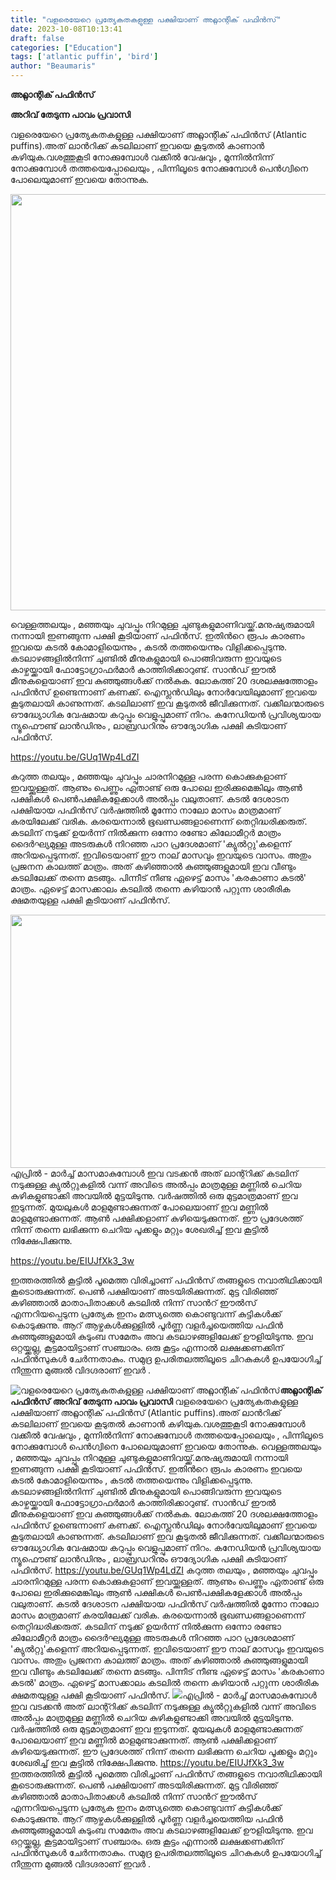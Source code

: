 ```yaml
---
title: "വളരെയേറെ പ്രത്യേകതകളുള്ള പക്ഷിയാണ് അറ്റ്ലാന്റിക് പഫിൻസ്"
date: 2023-10-08T10:13:41
draft: false
categories: ["Education"]
tags: ['atlantic puffin', 'bird']
author: "Beaumaris"
---
```


<strong>അറ്റ്ലാന്റിക് പഫിന്‍സ്</strong>

<strong>അറിവ് തേടുന്ന പാവം പ്രവാസി</strong>

വളരെയേറെ പ്രത്യേകതകളുള്ള പക്ഷിയാണ് അറ്റ്ലാന്റിക് പഫിൻസ് (Atlantic puffins).അത് ലാന്‍റിക്ക് കടലിലാണ് ഇവയെ കൂടുതൽ കാണാന്‍ കഴിയുക.വശത്തുകൂടി നോക്കുമ്പോൾ വക്കീൽ വേഷവും , മുന്നിൽനിന്ന് നോക്കുമ്പോൾ തത്തയെപ്പോലെയും , പിന്നിലൂടെ നോക്കുമ്പോൾ പെൻഗ്വിനെ പോലെയുമാണ് ഇവയെ തോന്നുക.

<img class="size-full wp-image-424139" src="https://cdn.boolokam.com/articles/2023/10/ULUU.jpg" alt="" width="1000" height="666" />

വെള്ളത്തലയും , മഞ്ഞയും ചുവപ്പും നിറമുള്ള ചുണ്ടുകളുമാണിവയ്ക്ക്.മനുഷ്യരുമായി നന്നായി ഇണങ്ങുന്ന പക്ഷി കൂടിയാണ് പഫിന്‍സ്. ഇതിന്‍റെ രൂപം കാരണം ഇവയെ കടൽ കോമാളിയെന്നും , കടല്‍ തത്തയെന്നും വിളിക്കപ്പെടുന്നു. കടലാഴങ്ങളിൽനിന്ന് ചുണ്ടിൽ മീനുകളുമായി പൊങ്ങിവരുന്ന ഇവയുടെ കാഴ്ചയ്ക്കായി ഫോട്ടോഗ്രാഫർമാർ കാത്തിരിക്കാറുണ്ട്. സാൻഡ് ഈൽ മീനുകളെയാണ് ഇവ കുഞ്ഞുങ്ങൾക്ക് നൽകുക.
ലോകത്ത് 20 ദശലക്ഷത്തോളം പഫിൻസ് ഉണ്ടെന്നാണ് കണക്ക്. ഐസ്ലൻഡിലും നോർവേയിലുമാണ് ഇവയെ കൂടുതലായി കാണുന്നത്. കടലിലാണ് ഇവ കൂടുതൽ ജീവിക്കുന്നത്. വക്കീലന്മാരുടെ ഔദ്ധ്യോഗിക വേഷമായ കറുപ്പും വെളുപ്പുമാണ് നിറം. കനേഡിയൻ പ്രവിശ്യയായ ന്യൂഫൌണ്ട് ലാൻഡിനും , ലാബ്രഡറിനും ഔദ്യോഗിക പക്ഷി കുടിയാണ് പഫിന്‍സ്.

https://youtu.be/GUq1Wp4LdZI

കറുത്ത തലയും , മഞ്ഞയും ചുവപ്പും ചാരനിറമുള്ള പരന്ന കൊക്കുകളാണ് ഇവയ്ക്കുള്ളത്. ആണും പെണ്ണും ഏതാണ്ട് ഒരു പോലെ ഇരിക്കുമെങ്കിലും ആണ്‍ പക്ഷികള്‍ പെണ്‍പക്ഷികളേക്കാള്‍ അല്‍പ്പം വലുതാണ്. കടല്‍ ദേശാടന പക്ഷിയായ പഫിന്‍സ് വര്‍ഷത്തില്‍ മൂന്നോ നാലോ മാസം മാത്രമാണ് കരയിലേക്ക് വരിക.
കരയെന്നാല്‍ ഭൂഖണ്ഡങ്ങളാണെന്ന് തെറ്റിദ്ധരിക്കരുത്. കടലിന് നടുക്ക് ഉയര്‍ന്ന് നില്‍ക്കുന്ന ഒന്നോ രണ്ടോ കിലോമീറ്റര്‍ മാത്രം ദൈര്‍ഘ്യമുള്ള അടരുകള്‍ നിറഞ്ഞ പാറ പ്രദേശമാണ് 'ക്യുല്‍റ്റു'കളെന്ന് അറിയപ്പെടുന്നത്. ഇവിടെയാണ് ഈ നാല് മാസവും ഇവയുടെ വാസം. അതും പ്രജനന കാലത്ത് മാത്രം. അത് കഴിഞ്ഞാല്‍ കുഞ്ഞുങ്ങളുമായി ഇവ വീണ്ടും കടലിലേക്ക് തന്നെ മടങ്ങും. പിന്നീട് നീണ്ട ഏഴെട്ട് മാസം 'കരകാണാ കടല്‍' മാത്രം. ഏഴെട്ട് മാസക്കാലം കടലില്‍ തന്നെ കഴിയാന്‍ പറ്റുന്ന ശാരീരിക ക്ഷമതയുള്ള പക്ഷി കൂടിയാണ് പഫിന്‍സ്.

<img class="size-full wp-image-424140 aligncenter" src="https://cdn.boolokam.com/articles/2023/10/UUU.jpg" alt="" width="608" height="405" />എപ്രില്‍ - മാര്‍ച്ച് മാസമാകുമ്പോള്‍ ഇവ വടക്കന്‍ അത് ലാന്റ്‍റിക്ക് കടലിന് നടുക്കുള്ള ക്യുല്‍റ്റുകളില്‍ വന്ന് അവിടെ അല്‍പ്പം മാത്രമുള്ള മണ്ണില്‍ ചെറിയ കുഴികളുണ്ടാക്കി അവയില്‍ മുട്ടയിടുന്നു. വര്‍ഷത്തില്‍ ഒരു മുട്ടമാത്രമാണ് ഇവ ഇടുന്നത്. മുയലുകള്‍ മാളമുണ്ടാക്കുന്നത് പോലെയാണ് ഇവ മണ്ണില്‍ മാളമുണ്ടാക്കുന്നത്. ആണ്‍ പക്ഷിക്കളാണ് കുഴിയെടുക്കുന്നത്. ഈ പ്രദേശത്ത് നിന്ന് തന്നെ ലഭിക്കുന്ന ചെറിയ പൂക്കളും മറ്റും ശേഖരിച്ച് ഇവ കൂട്ടില്‍ നിക്ഷേപിക്കുന്നു.

https://youtu.be/EIUJfXk3_3w

ഇത്തരത്തില്‍ കൂട്ടില്‍ പൂമെത്ത വിരിച്ചാണ് പഫിന്‍സ് തങ്ങളുടെ നവാതിഥിക്കായി കൂടൊരുക്കുന്നത്. പെണ്‍ പക്ഷിയാണ് അടയിരിക്കുന്നത്. മുട്ട വിരിഞ്ഞ് കഴിഞ്ഞാല്‍ മാതാപിതാക്കള്‍ കടലില്‍ നിന്ന് സാന്‍റ് ഈല്‍സ് എന്നറിയപ്പെടുന്ന പ്രത്യേക ഇനം മത്സ്യത്തെ കൊണ്ടുവന്ന് കുട്ടികള്‍ക്ക് കൊടുക്കുന്നു. ആറ് ആഴ്ചകള്‍ക്കുള്ളില്‍ പൂര്‍ണ്ണ വളര്‍ച്ചയെത്തിയ പഫിന്‍ കുഞ്ഞുങ്ങളുമായി കുടുംബ സമേതം അവ കടലാഴങ്ങളിലേക്ക് ഊളിയിടുന്നു. ഇവ ഒറ്റയ്ക്കല്ല, കൂട്ടമായിട്ടാണ് സഞ്ചാരം. ഒരു കൂട്ടം എന്നാല്‍ ലക്ഷക്കണക്കിന് പഫിന്‍സുകള്‍ ചേര്‍ന്നതാകും. സമുദ്ര ഉപരിതലത്തിലൂടെ ചിറകുകൾ ഉപയോഗിച്ച് നീന്തുന്ന മുങ്ങൽ വിദഗ്ദരാണ് ഇവർ .


![വളരെയേറെ പ്രത്യേകതകളുള്ള പക്ഷിയാണ് അറ്റ്ലാന്റിക് പഫിൻസ്](https://cdn.boolokam.com/articles/2023/10/ULUU.jpg)**അറ്റ്ലാന്റിക് പഫിന്‍സ്** **അറിവ് തേടുന്ന പാവം പ്രവാസി** വളരെയേറെ പ്രത്യേകതകളുള്ള പക്ഷിയാണ് അറ്റ്ലാന്റിക് പഫിൻസ് (Atlantic puffins).അത് ലാന്‍റിക്ക് കടലിലാണ് ഇവയെ കൂടുതൽ കാണാന്‍ കഴിയുക.വശത്തുകൂടി നോക്കുമ്പോൾ വക്കീൽ വേഷവും , മുന്നിൽനിന്ന് നോക്കുമ്പോൾ തത്തയെപ്പോലെയും , പിന്നിലൂടെ നോക്കുമ്പോൾ പെൻഗ്വിനെ പോലെയുമാണ് ഇവയെ തോന്നുക. വെള്ളത്തലയും , മഞ്ഞയും ചുവപ്പും നിറമുള്ള ചുണ്ടുകളുമാണിവയ്ക്ക്.മനുഷ്യരുമായി നന്നായി ഇണങ്ങുന്ന പക്ഷി കൂടിയാണ് പഫിന്‍സ്. ഇതിന്‍റെ രൂപം കാരണം ഇവയെ കടൽ കോമാളിയെന്നും , കടല്‍ തത്തയെന്നും വിളിക്കപ്പെടുന്നു. കടലാഴങ്ങളിൽനിന്ന് ചുണ്ടിൽ മീനുകളുമായി പൊങ്ങിവരുന്ന ഇവയുടെ കാഴ്ചയ്ക്കായി ഫോട്ടോഗ്രാഫർമാർ കാത്തിരിക്കാറുണ്ട്. സാൻഡ് ഈൽ മീനുകളെയാണ് ഇവ കുഞ്ഞുങ്ങൾക്ക് നൽകുക. ലോകത്ത് 20 ദശലക്ഷത്തോളം പഫിൻസ് ഉണ്ടെന്നാണ് കണക്ക്. ഐസ്ലൻഡിലും നോർവേയിലുമാണ് ഇവയെ കൂടുതലായി കാണുന്നത്. കടലിലാണ് ഇവ കൂടുതൽ ജീവിക്കുന്നത്. വക്കീലന്മാരുടെ ഔദ്ധ്യോഗിക വേഷമായ കറുപ്പും വെളുപ്പുമാണ് നിറം. കനേഡിയൻ പ്രവിശ്യയായ ന്യൂഫൌണ്ട് ലാൻഡിനും , ലാബ്രഡറിനും ഔദ്യോഗിക പക്ഷി കുടിയാണ് പഫിന്‍സ്. https://youtu.be/GUq1Wp4LdZI കറുത്ത തലയും , മഞ്ഞയും ചുവപ്പും ചാരനിറമുള്ള പരന്ന കൊക്കുകളാണ് ഇവയ്ക്കുള്ളത്. ആണും പെണ്ണും ഏതാണ്ട് ഒരു പോലെ ഇരിക്കുമെങ്കിലും ആണ്‍ പക്ഷികള്‍ പെണ്‍പക്ഷികളേക്കാള്‍ അല്‍പ്പം വലുതാണ്. കടല്‍ ദേശാടന പക്ഷിയായ പഫിന്‍സ് വര്‍ഷത്തില്‍ മൂന്നോ നാലോ മാസം മാത്രമാണ് കരയിലേക്ക് വരിക. കരയെന്നാല്‍ ഭൂഖണ്ഡങ്ങളാണെന്ന് തെറ്റിദ്ധരിക്കരുത്. കടലിന് നടുക്ക് ഉയര്‍ന്ന് നില്‍ക്കുന്ന ഒന്നോ രണ്ടോ കിലോമീറ്റര്‍ മാത്രം ദൈര്‍ഘ്യമുള്ള അടരുകള്‍ നിറഞ്ഞ പാറ പ്രദേശമാണ് 'ക്യുല്‍റ്റു'കളെന്ന് അറിയപ്പെടുന്നത്. ഇവിടെയാണ് ഈ നാല് മാസവും ഇവയുടെ വാസം. അതും പ്രജനന കാലത്ത് മാത്രം. അത് കഴിഞ്ഞാല്‍ കുഞ്ഞുങ്ങളുമായി ഇവ വീണ്ടും കടലിലേക്ക് തന്നെ മടങ്ങും. പിന്നീട് നീണ്ട ഏഴെട്ട് മാസം 'കരകാണാ കടല്‍' മാത്രം. ഏഴെട്ട് മാസക്കാലം കടലില്‍ തന്നെ കഴിയാന്‍ പറ്റുന്ന ശാരീരിക ക്ഷമതയുള്ള പക്ഷി കൂടിയാണ് പഫിന്‍സ്. ![](https://cdn.boolokam.com/articles/2023/10/UUU.jpg)എപ്രില്‍ - മാര്‍ച്ച് മാസമാകുമ്പോള്‍ ഇവ വടക്കന്‍ അത് ലാന്റ്‍റിക്ക് കടലിന് നടുക്കുള്ള ക്യുല്‍റ്റുകളില്‍ വന്ന് അവിടെ അല്‍പ്പം മാത്രമുള്ള മണ്ണില്‍ ചെറിയ കുഴികളുണ്ടാക്കി അവയില്‍ മുട്ടയിടുന്നു. വര്‍ഷത്തില്‍ ഒരു മുട്ടമാത്രമാണ് ഇവ ഇടുന്നത്. മുയലുകള്‍ മാളമുണ്ടാക്കുന്നത് പോലെയാണ് ഇവ മണ്ണില്‍ മാളമുണ്ടാക്കുന്നത്. ആണ്‍ പക്ഷിക്കളാണ് കുഴിയെടുക്കുന്നത്. ഈ പ്രദേശത്ത് നിന്ന് തന്നെ ലഭിക്കുന്ന ചെറിയ പൂക്കളും മറ്റും ശേഖരിച്ച് ഇവ കൂട്ടില്‍ നിക്ഷേപിക്കുന്നു. https://youtu.be/EIUJfXk3_3w ഇത്തരത്തില്‍ കൂട്ടില്‍ പൂമെത്ത വിരിച്ചാണ് പഫിന്‍സ് തങ്ങളുടെ നവാതിഥിക്കായി കൂടൊരുക്കുന്നത്. പെണ്‍ പക്ഷിയാണ് അടയിരിക്കുന്നത്. മുട്ട വിരിഞ്ഞ് കഴിഞ്ഞാല്‍ മാതാപിതാക്കള്‍ കടലില്‍ നിന്ന് സാന്‍റ് ഈല്‍സ് എന്നറിയപ്പെടുന്ന പ്രത്യേക ഇനം മത്സ്യത്തെ കൊണ്ടുവന്ന് കുട്ടികള്‍ക്ക് കൊടുക്കുന്നു. ആറ് ആഴ്ചകള്‍ക്കുള്ളില്‍ പൂര്‍ണ്ണ വളര്‍ച്ചയെത്തിയ പഫിന്‍ കുഞ്ഞുങ്ങളുമായി കുടുംബ സമേതം അവ കടലാഴങ്ങളിലേക്ക് ഊളിയിടുന്നു. ഇവ ഒറ്റയ്ക്കല്ല, കൂട്ടമായിട്ടാണ് സഞ്ചാരം. ഒരു കൂട്ടം എന്നാല്‍ ലക്ഷക്കണക്കിന് പഫിന്‍സുകള്‍ ചേര്‍ന്നതാകും. സമുദ്ര ഉപരിതലത്തിലൂടെ ചിറകുകൾ ഉപയോഗിച്ച് നീന്തുന്ന മുങ്ങൽ വിദഗ്ദരാണ് ഇവർ .
